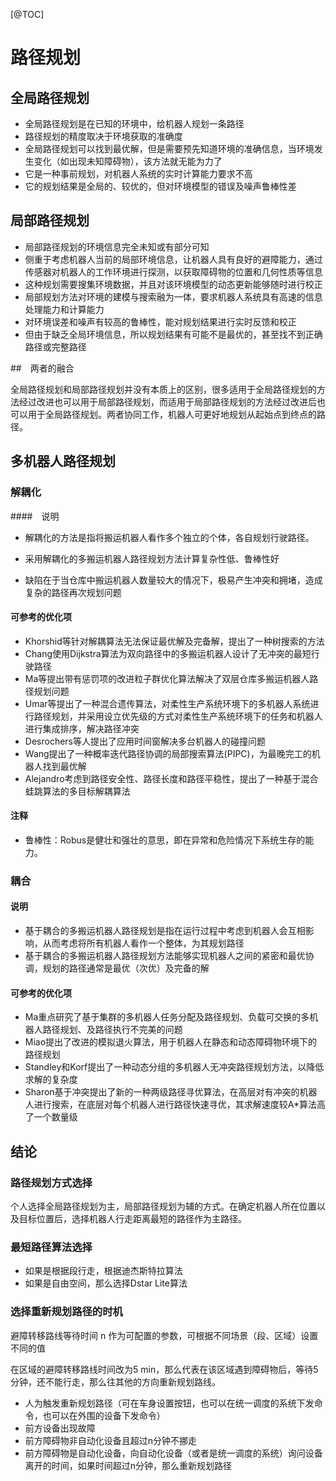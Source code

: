 [@TOC]

# 路径规划

## 全局路径规划

- 全局路径规划是在已知的环境中，给机器人规划一条路径
- 路径规划的精度取决于环境获取的准确度
- 全局路径规划可以找到最优解，但是需要预先知道环境的准确信息，当环境发生变化（如出现未知障碍物），该方法就无能为力了
- 它是一种事前规划，对机器人系统的实时计算能力要求不高
- 它的规划结果是全局的、较优的，但对环境模型的错误及噪声鲁棒性差

## 局部路径规划

- 局部路径规划的环境信息完全未知或有部分可知
- 侧重于考虑机器人当前的局部环境信息，让机器人具有良好的避障能力，通过传感器对机器人的工作环境进行探测，以获取障碍物的位置和几何性质等信息
- 这种规划需要搜集环境数据，并且对该环境模型的动态更新能够随时进行校正
- 局部规划方法对环境的建模与搜索融为一体，要求机器人系统具有高速的信息处理能力和计算能力
- 对环境误差和噪声有较高的鲁棒性，能对规划结果进行实时反馈和校正
- 但由于缺乏全局环境信息，所以规划结果有可能不是最优的，甚至找不到正确路径或完整路径

##　两者的融合

全局路径规划和局部路径规划并没有本质上的区别，很多适用于全局路径规划的方法经过改进也可以用于局部路径规划，而适用于局部路径规划的方法经过改进后也可以用于全局路径规划。两者协同工作，机器人可更好地规划从起始点到终点的路径。

## 多机器人路径规划

### 解耦化

####　说明

- 解耦化的方法是指将搬运机器人看作多个独立的个体，各自规划行驶路径。

- 采用解耦化的多搬运机器人路径规划方法计算复杂性低、鲁棒性好
- 缺陷在于当仓库中搬运机器人数量较大的情况下，极易产生冲突和拥堵，造成复杂的路径再次规划问题

#### 可参考的优化项

- Khorshid等针对解耦算法无法保证最优解及完备解，提出了一种树搜索的方法
- Chang使用Dijkstra算法为双向路径中的多搬运机器人设计了无冲突的最短行驶路径
- Ma等提出带有惩罚项的改进粒子群优化算法解决了双层仓库多搬运机器人路径规划问题
- Umar等提出了一种混合遗传算法，对柔性生产系统环境下的多机器人系统进行路径规划，并采用设立优先级的方式对柔性生产系统环境下的任务和机器人进行集成排序，解决路径冲突
- Desrochers等人提出了应用时间窗解决多台机器人的碰撞问题
- Wang提出了一种概率迭代路径协调的局部搜索算法(PIPC)，为最晚完工的机器人找到最优解
- Alejandro考虑到路径安全性、路径长度和路径平稳性，提出了一种基于混合蛙跳算法的多目标解耦算法

#### 注释

- 鲁棒性：Robus是健壮和强壮的意思，即在异常和危险情况下系统生存的能力。

### 耦合

#### 说明

- 基于耦合的多搬运机器人路径规划是指在运行过程中考虑到机器人会互相影响，从而考虑将所有机器人看作一个整体，为其规划路径
- 基于耦合的多搬运机器人路径规划方法能够实现机器人之间的紧密和最优协调，规划的路径通常是最优（次优）及完备的解

#### 可参考的优化项

- Ma重点研究了基于集群的多机器人任务分配及路径规划、负载可交换的多机器人路径规划、及路径执行不完美的问题
- Miao提出了改进的模拟退火算法，用于机器人在静态和动态障碍物环境下的路径规划
- Standley和Korf提出了一种动态分组的多机器人无冲突路径规划方法，以降低求解的复杂度
- Sharon基于冲突提出了新的一种两级路径寻优算法，在高层对有冲突的机器人进行搜索，在底层对每个机器人进行路径快速寻优，其求解速度较A*算法高了一个数量级

## 结论

### 路径规划方式选择

个人选择全局路径规划为主，局部路径规划为辅的方式。在确定机器人所在位置以及目标位置后，选择机器人行走距离最短的路径作为主路径。

### 最短路径算法选择

- 如果是根据段行走，根据迪杰斯特拉算法
- 如果是自由空间，那么选择Dstar Lite算法

### 选择重新规划路径的时机

避障转移路线等待时间 n 作为可配置的参数，可根据不同场景（段、区域）设置不同的值

在区域的避障转移路线时间改为5 min，那么代表在该区域遇到障碍物后，等待5分钟，还不能行走，那么往其他的方向重新规划路线。

- 人为触发重新规划路径（可在车身设置按钮，也可以在统一调度的系统下发命令，也可以在外围的设备下发命令）
- 前方设备出现故障
- 前方障碍物非自动化设备且超过n分钟不挪走
- 前方障碍物是自动化设备，向自动化设备（或者是统一调度的系统）询问设备离开的时间，如果时间超过n分钟，那么重新规划路径







